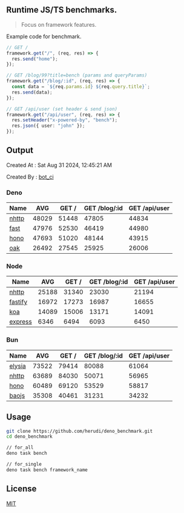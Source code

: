 ## Runtime JS/TS benchmarks.

> Focus on framework features.

Example code for benchmark.
```ts
// GET /
framework.get("/", (req, res) => {
  res.send("home");
});

// GET /blog/99?title=bench (params and queryParams)
framework.get("/blog/:id", (req, res) => {
  const data = `${req.params.id} ${req.query.title}`;
  res.send(data);
});

// GET /api/user (set header & send json)
framework.get("/api/user", (req, res) => {
  res.setHeader("x-powered-by", "bench");
  res.json({ user: "john" });
});
```

## Output
Created At : Sat Aug 31 2024, 12:45:21 AM

Created By : [bot_ci](https://github.com/herudi/deno_benchmarks/commits?author=github-actions%5Bbot%5D)


### Deno
|Name|AVG|GET /|GET /blog/:id|GET /api/user|
|----|----|----|----|----|
|[nhttp](https://github.com/nhttp/nhttp)|48029|51448|47805|44834|
|[fast](https://github.com/danteissaias/fast)|47976|52530|46419|44980|
|[hono](https://github.com/honojs/hono)|47693|51020|48144|43915|
|[oak](https://github.com/oakserver/oak)|26492|27545|25925|26006|
  


### Node
|Name|AVG|GET /|GET /blog/:id|GET /api/user|
|----|----|----|----|----|
|[nhttp](https://github.com/nhttp/nhttp)|25188|31340|23030|21194|
|[fastify](https://github.com/fastify/fastify)|16972|17273|16987|16655|
|[koa](https://github.com/koajs/koa)|14089|15006|13171|14091|
|[express](https://github.com/expressjs/express)|6346|6494|6093|6450|
  


### Bun
|Name|AVG|GET /|GET /blog/:id|GET /api/user|
|----|----|----|----|----|
|[elysia](https://github.com/elysiajs/elysia)|73522|79414|80088|61064|
|[nhttp](https://github.com/nhttp/nhttp)|63689|84030|50071|56965|
|[hono](https://github.com/honojs/hono)|60489|69120|53529|58817|
|[baojs](https://github.com/mattreid1/baojs)|35308|40461|31231|34232|
  



## Usage

```bash
git clone https://github.com/herudi/deno_benchmark.git
cd deno_benchmark

// for_all
deno task bench

// for_single
deno task bench framework_name
```

## License

[MIT](LICENSE)

